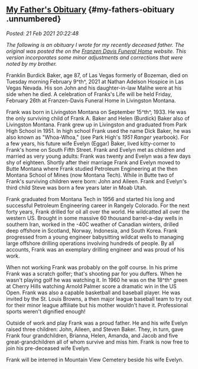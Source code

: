 [My Father's Obituary](http://analyzethedatanotthedrivel.org/2021/02/21/my-fathers-obituary/) {#my-fathers-obituary .unnumbered}
---------------------------------------------------------------------------------------------

*Posted: 21 Feb 2021 20:22:48*

*The following is an obituary I wrote for my recently deceased father.
The original was posted the on the [Franzen Davis Funeral
Home](https://www.franzen-davis.com/obituaries/Franklin-Burdick-Baker?obId=19950108)
website. This version incorporates some minor adjustments and
corrections that were noted by my brother.*

Franklin Burdick Baker, age 87, of Las Vegas formerly of Bozeman, died
on Tuesday morning February 9^th^, 2021 at Nathan Adelson Hospice in Las
Vegas Nevada. His son John and his daughter-in-law Malihe were at his
side when he died. A celebration of Franks's Life will be held Friday,
February 26th at Franzen-Davis Funeral Home in Livingston Montana.

Frank was born in Livingston Montana on September 15^th^, 1933. He was
the only surviving child of Frank A. Baker and Helen (Burdick) Baker
also of Livingston Montana. Frank grew up in Livingston and graduated
from Park High School in 1951. In high school Frank used the name Dick
Baker, he was also known as "Whoa-Whoa," (see Park High's *1951 Ranger*
yearbook). For a few years, his future wife Evelyn (Eggar) Baker, lived
kitty-corner to Frank's home on South Fifth Street. Frank and Evelyn met
as children and married as very young adults: Frank was twenty and
Evelyn was a few days shy of eighteen. Shortly after their marriage
Frank and Evelyn moved to Butte Montana where Frank studied Petroleum
Engineering at the then Montana School of Mines (now Montana Tech).
While in Butte two of Frank's surviving children were born: John and
Aileen. Frank and Evelyn's third child Steve was born a few years later
in Moab Utah.

Frank graduated from Montana Tech in 1956 and started his long and
successful Petroleum Engineering career in Rangely Colorado. For the
next forty years, Frank drilled for oil all over the world. He
wildcatted all over the western US. Brought in some massive 60 thousand
barrel-a-day wells in southern Iran, worked in the -40C weather of
Canadian winters, drilled deep offshore in Scotland, Norway, Indonesia,
and South Korea. Frank progressed from a young engineer babysitting
wildcat wells to managing large offshore drilling operations involving
hundreds of people. By all accounts, Frank was an exemplary drilling
engineer and was proud of his work.

When not working Frank was probably on the golf course. In his prime
Frank was a scratch golfer; that's shooting par for you duffers. When he
wasn't playing golf he was watching it. In 1960 he was on the 18^th^
green at Cherry Hills watching Arnold Palmer score a dramatic win in the
US Open. Frank was also a capable basketball and baseball player. He was
invited by the St. Louis Browns, a then major league baseball team to
try out for their minor league affiliate but his mother wouldn't have
it. Professional sports weren't dignified enough!

Outside of work and play Frank was a proud father. He and his wife
Evelyn raised three children: John, Aileen, and Steven Baker. They, in
turn, gave Frank four grandchildren, Brianna, Helen, Amanda, and Jacob
and five great-grandchildren all of whom survive and miss him. Frank is
now free to join his pre-deceased wife Evelyn.

Frank will be interred in Mountain View Cemetery beside his wife Evelyn.
